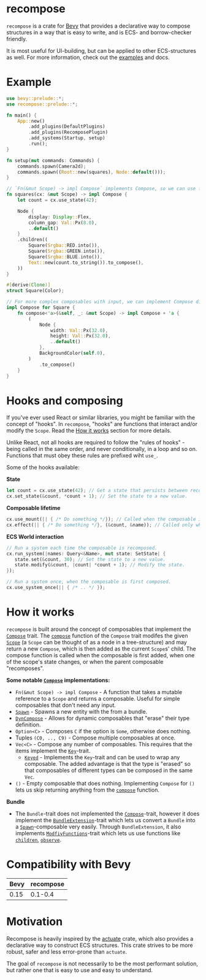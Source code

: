 # recompose

`recompose` is a crate for [Bevy](https://docs.rs/bevy/) that provides a declarative way to compose structures in
a way that is easy to write, and is ECS- and borrow-checker friendly.

It is most useful for UI-building, but can be applied to other ECS-structures as well. For more information, check
out the [examples](https://github.com/ad-kr/recompose/tree/main/examples) and docs.

# Example

```rust
use bevy::prelude::*;
use recompose::prelude::*;

fn main() {
    App::new()
        .add_plugins(DefaultPlugins)
        .add_plugins(RecomposePlugin)
        .add_systems(Startup, setup)
        .run();
}

fn setup(mut commands: Commands) {
    commands.spawn(Camera2d);
    commands.spawn((Root::new(squares), Node::default()));
}

// `Fn(&mut Scope) -> impl Compose` implements Compose, so we can use functions for simple composables.
fn squares(cx: &mut Scope) -> impl Compose {
    let count = cx.use_state(42);

    Node {
        display: Display::Flex,
        column_gap: Val::Px(8.0),
        ..default()
    }
    .children((
        Square(Srgba::RED.into()),
        Square(Srgba::GREEN.into()),
        Square(Srgba::BLUE.into()),
        Text::new(count.to_string()).to_compose(),
    ))
}

#[derive(Clone)]
struct Square(Color);

// For more complex composables with input, we can implement Compose directly on a struct.
impl Compose for Square {
    fn compose<'a>(&self, _: &mut Scope) -> impl Compose + 'a {
        (
            Node {
                width: Val::Px(32.0),
                height: Val::Px(32.0),
                ..default()
            },
            BackgroundColor(self.0),
        )
            .to_compose()
    }
}
```

# Hooks and composing

If you've ever used React or similar libraries, you might be familiar with the concept of "hooks". In `recompose`,
"hooks" are functions that interact and/or modify the `Scope`. Read the [How it works](#how-it-works) section for
more details.

Unlike React, not all hooks are required to follow the "rules of hooks" - being called in the same order, and never
conditionally, in a loop and so on. Functions that must obey these rules are prefixed wiht `use_`.

Some of the hooks available:

**State**

```rust
let count = cx.use_state(42); // Get a state that persists between recompositions.
cx.set_state(&count, *count + 1); // Set the state to a new value.
```

**Composable lifetime**

```rust
cx.use_mount(|| { /* Do something */}); // Called when the composable is first composed.
cx.effect(|| { /* Do something */}, (&count, &name)); // Called only when dependencies have changed.
```

**ECS World interaction**

```rust
// Run a system each time the composable is recomposed.
cx.run_system(|names: Query<&Name>, mut state: SetState| {
   state.set(&count, 30); // Set the state to a new value.
   state.modify(&count, |count| *count + 1); // Modify the state.
});

// Run a system once, when the composable is first composed.
cx.use_system_once(|| { /* .. */ });
```

# How it works

`recompose` is built around the concept of composables that implement the [`Compose`](prelude::Compose) trait. The
[`compose`](prelude::Compose::compose) function of the `Compose` trait modifes the given [`Scope`](prelude::Scope)
(a `Scope` can be thought of as a node in a tree-structure) and may return a new `Compose`, which is then added as
the current `Scope`s' child. The compose function is called when the composable is first added, when one of the
scope's state changes, or when the parent composable "recomposes".

**Some notable [`Compose`](prelude::Compose) implementations:**

- `Fn(&mut Scope) -> impl Compose` - A function that takes a mutable reference to a `Scope` and returns a
  composable. Useful for simple composables that don't need any input.
- [`Spawn`](prelude::Spawn) - Spawns a new entity with the from a bundle.
- [`DynCompose`](prelude::DynCompose) - Allows for dynamic composables that "erase" their type definition.
- `Option<C>` - Composes `C` if the option is `Some`, otherwise does nothing.
- Tuples `(C0, .., C9)` - Compose multiple composables at once.
- `Vec<C>` - Compose any number of composables. This requires that the items implement the
  [`Key`](prelude::Key)-trait.
  - [`Keyed`](prelude::Keyed) - Implements the `Key`-trait and can be used to wrap any composable. The added
    advantage is that the type is "erased" so that composables of different types can be composed in the same
    `Vec`.
- `()` - Empty composable that does nothing. Implementing `Compose` for `()` lets us skip returning anything from
  the [`compose`](prelude::Compose::compose) function.

**Bundle**

- The `Bundle`-trait does not implemented the [`Compose`](prelude::Compose)-trait, however it does implement the
  [`BundleExtension`](prelude::BundleExtension)-trait which lets us convert a `Bundle` into a
  [`Spawn`](prelude::Spawn)-composable very easily. Through `BundleExtension`, it also implements
  [`ModfiyFunctions`](prelude::ModifyFunctions)-trait which lets us use functions like
  [`children`](prelude::ModifyFunctions::children), [`observe`](prelude::ModifyFunctions::observe).

# Compatibility with Bevy

| Bevy | recompose |
| ---- | --------- |
| 0.15 | 0.1-0.4   |

# Motivation

Recompose is heavily inspired by the [actuate](https://docs.rs/actuate/) crate, which also provides a declarative
way to construct ECS structures. This crate strives to be more robust, safer and less error-prone than `actuate`.

The goal of `recompose` is not necessarily to be the most performant solution, but rather one that is easy to use
and easy to understand.
